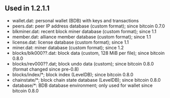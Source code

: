 Used in 1.2.1.1
---------------------
* wallet.dat: personal wallet (BDB) with keys and transactions
* peers.dat: peer IP address database (custom format); since bitcoin 0.7.0
* blkminer.dat: recent block miner database (custom format); since 1.1
* member.dat: alliance member database (custom format); since 1.1
* license.dat: license database (custom format); since 1.1
* miner.dat: miner database (custom format); since 1.2
* blocks/blk000??.dat: block data (custom, 128 MiB per file); since bitcoin 0.8.0
* blocks/rev000??.dat; block undo data (custom); since bitcoin 0.8.0 (format changed since pre-0.8)
* blocks/index/*; block index (LevelDB); since bitcoin 0.8.0
* chainstate/*; block chain state database (LevelDB); since bitcoin 0.8.0
* database/*: BDB database environment; only used for wallet since bitcoin 0.8.0
